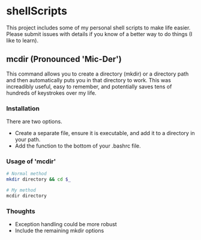 # shellScripts
This project includes some of my personal shell scripts to make life easier.  Please submit issues with details if you know of a better way to do things (I like to learn).

## mcdir (Pronounced 'Mic-Der')
This command allows you to create a directory (mkdir) or a directory path and then automatically puts you in that directory to work.  This was increadibly useful, easy to remember, and potentially saves tens of hundreds of keystrokes over my life.   

### Installation
There are two options.  
- Create a separate file, ensure it is executable, and add it to a directory in your path.
- Add the function to the bottom of your .bashrc file.

### Usage of 'mcdir'
```bash
# Normal method
mkdir directory && cd $_
```
```bash
# My method
mcdir directory
```

### Thoughts
- Exception handling could be more robust
- Include the remaining mkdir options
